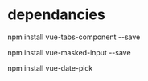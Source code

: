 
# dependancies

npm install vue-tabs-component --save

npm install vue-masked-input --save

npm install vue-date-pick

